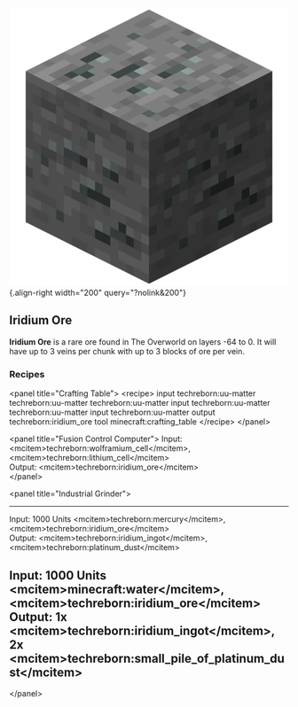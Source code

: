 ![Iridium ore](/media/mods/techreborn/iridium_ore.png){.align-right width="200" query="?nolink&200"}

## Iridium Ore

**Iridium Ore** is a rare ore found in The Overworld on layers -64 to 0. It will have up to 3 veins per chunk with up to 3 blocks of ore per vein.

### Recipes

\<panel title="Crafting Table"\> \<recipe\> input techreborn:uu-matter techreborn:uu-matter techreborn:uu-matter input techreborn:uu-matter techreborn:uu-matter input techreborn:uu-matter output techreborn:iridium_ore tool minecraft:crafting_table \</recipe\> \</panel\>

\<panel title="Fusion Control Computer"\> Input: \<mcitem\>techreborn:wolframium_cell\</mcitem\>, \<mcitem\>techreborn:lithium_cell\</mcitem\>\
Output: \<mcitem\>techreborn:iridium_ore\</mcitem\>\
\</panel\>

\<panel title="Industrial Grinder"\>

  -----------------------------------------------------
  Input: 1000 Units \<mcitem\>techreborn:mercury\</mcitem\>, \<mcitem\>techreborn:iridium_ore\</mcitem\>\
  Output: \<mcitem\>techreborn:iridium_ingot\</mcitem\>, \<mcitem\>techreborn:platinum_dust\</mcitem\>

  Input: 1000 Units \<mcitem\>minecraft:water\</mcitem\>, \<mcitem\>techreborn:iridium_ore\</mcitem\>\
  Output: 1x \<mcitem\>techreborn:iridium_ingot\</mcitem\>, 2x \<mcitem\>techreborn:small_pile_of_platinum_dust\</mcitem\>
  -----------------------------------------------------

\</panel\>
